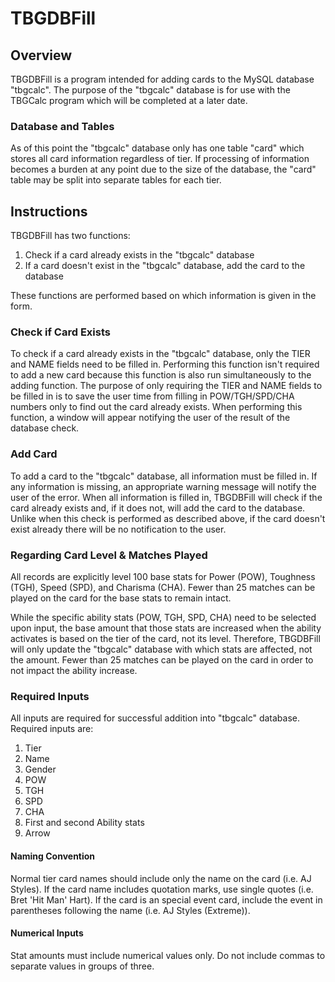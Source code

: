 # TBGDBFill

## Overview
TBGDBFill is a program intended for adding cards to the MySQL database "tbgcalc". The purpose of the "tbgcalc" database
is for use with the TBGCalc program which will be completed at a later date.

### Database and Tables
As of this point the "tbgcalc" database only has one table "card" which stores all card information regardless of tier.
If processing of information becomes a burden at any point due to the size of the database, the "card" table may be
split into separate tables for each tier.

## Instructions
TBGDBFill has two functions:
1. Check if a card already exists in the "tbgcalc" database
2. If a card doesn't exist in the "tbgcalc" database, add the card to the database

These functions are performed based on which information is given in the form.

### Check if Card Exists
To check if a card already exists in the "tbgcalc" database, only the TIER and NAME fields need to be filled in.
Performing this function isn't required to add a new card because this function is also run simultaneously to the adding
function. The purpose of only requiring the TIER and NAME fields to be filled in is to save the user time from filling
in POW/TGH/SPD/CHA numbers only to find out the card already exists. When performing this function, a window will appear
notifying the user of the result of the database check.

### Add Card
To add a card to the "tbgcalc" database, all information must be filled in. If any information is missing, an
appropriate warning message will notify the user of the error. When all information is filled in, TBGDBFill will check
if the card already exists and, if it does not, will add the card to the database. Unlike when this check is performed
as described above, if the card doesn't exist already there will be no notification to the user.

### Regarding Card Level & Matches Played

All records are explicitly level 100 base stats for Power (POW), Toughness (TGH), Speed (SPD), and Charisma (CHA). Fewer
than 25 matches can be played on the card for the base stats to remain intact.

While the specific ability stats (POW, TGH, SPD, CHA) need to be selected upon input, the base amount that those stats
are increased when the ability activates is based on the tier of the card, not its level. Therefore, TBGDBFill will only
update the "tbgcalc" database with which stats are affected, not the amount. Fewer than 25 matches can be played on the
card in order to not impact the ability increase.

### Required Inputs

All inputs are required for successful addition into "tbgcalc" database. Required inputs are:
1. Tier
2. Name
3. Gender
4. POW
5. TGH
6. SPD
7. CHA
8. First and second Ability stats
9. Arrow

#### Naming Convention

Normal tier card names should include only the name on the card (i.e. AJ Styles). If the card name includes quotation
marks, use single quotes (i.e. Bret 'Hit Man' Hart). If the card is an special event card, include the event in
parentheses following the name (i.e. AJ Styles (Extreme)).

#### Numerical Inputs

Stat amounts must include numerical values only. Do not include commas to separate values in groups of three.